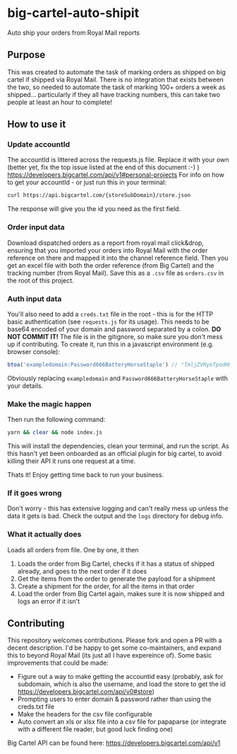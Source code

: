 # big-cartel-auto-shipit
Auto ship your orders from Royal Mail reports

## Purpose

This was created to automate the task of marking orders as shipped on big cartel if shipped via Royal Mail. There is no integration that exists between the two, so needed to automate the task of marking 100+ orders a week as shipped... particularly if they all have tracking numbers, this can take two people at least an hour to complete!

## How to use it

### Update accountId

The accountId is littered across the requests.js file. Replace it with your own (better yet, fix the top issue listed at the end of this document :-) ) <https://developers.bigcartel.com/api/v1#personal-projects> For info on how to get your accountId - or just run this in your terminal:

```sh
curl https://api.bigcartel.com/{storeSubDomain}/store.json
```

The response will give you the id you need as the first field.

### Order input data

Download dispatched orders as a report from royal mail click&drop, ensuring that you imported your orders into Royal Mail with the order reference on there and mapped it into the channel reference field. Then you get an excel file with both the order reference (from Big Cartel) and the tracking number (from Royal Mail). Save this as a `.csv` file as `orders.csv` in the root of this project.

### Auth input data

You'll also need to add a `creds.txt` file in the root - this is for the HTTP basic authentication (see `requests.js` for its usage). This needs to be base64 encoded of your domain and password separated by a colon. **DO NOT COMMIT IT!** The file is in the gitignore, so make sure you don't mess up if contributing. To create it, run this in a javascript environment (e.g. browser console):

```javascript
btoa('exampledomain:Password666BatteryHorseStaple') // "TmljZVRyeTpodHRwczovL3d3dy55b3V0dWJlLmNvbS93YXRjaD92PWRRdzR3OVdnWGNR"
```

Obviously replacing `exampledomain` and `Password666BatteryHorseStaple` with your details.

### Make the magic happen

Then run the following command:

```sh
yarn && clear && node index.js
```

This will install the dependencies, clean your terminal, and run the script. As this hasn't yet been onboarded as an official plugin for big cartel, to avoid killing their API it runs one request at a time.

Thats it! Enjoy getting time back to run your business.

### If it goes wrong

Don't worry - this has extensive logging and can't really mess up unless the data it gets is bad. Check the output and the `logs` directory for debug info.

### What it actually does

Loads all orders from file. One by one, it then

1. Loads the order from Big Cartel, checks if it has a status of shipped already, and goes to the next order if it does
1. Get the items from the order to generate the payload for a shipment
1. Create a shipment for the order, for all the items in that order
1. Load the order from Big Cartel again, makes sure it is now shipped and logs an error if it isn't

## Contributing

This repository welcomes contributions. Please fork and open a PR with a decent description. I'd be happy to get some co-maintainers, and expand this to beyond Royal Mail (its just all I have expereince of). Some basic improvements that could be made:

- Figure out a way to make getting the accountid easy (probably, ask for subdomain, which is also the username, and load the store to get the id <https://developers.bigcartel.com/api/v0#store>)
- Prompting users to enter domain & password rather than using the creds.txt file
- Make the headers for the csv file configurable
- Auto convert an xls or xlsx file into a csv file for papaparse (or integrate with a different file reader, but good luck finding one)

Big Cartel API can be found here: <https://developers.bigcartel.com/api/v1>
